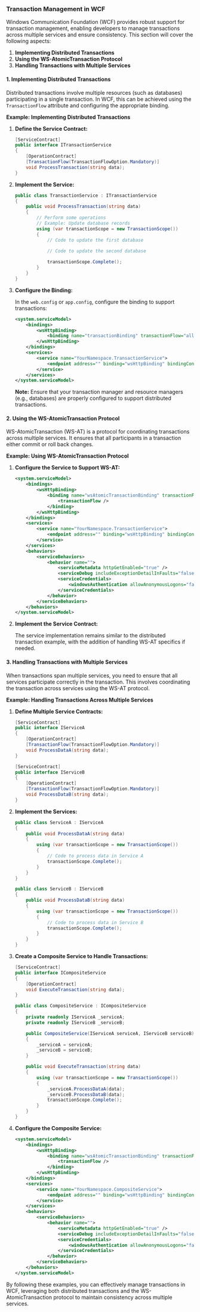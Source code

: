### Transaction Management in WCF

Windows Communication Foundation (WCF) provides robust support for transaction management, enabling developers to manage transactions across multiple services and ensure consistency. This section will cover the following aspects:

1. **Implementing Distributed Transactions**
2. **Using the WS-AtomicTransaction Protocol**
3. **Handling Transactions with Multiple Services**

#### 1. Implementing Distributed Transactions

Distributed transactions involve multiple resources (such as databases) participating in a single transaction. In WCF, this can be achieved using the `TransactionFlow` attribute and configuring the appropriate binding.

**Example: Implementing Distributed Transactions**

1. **Define the Service Contract:**

   ```csharp
   [ServiceContract]
   public interface ITransactionService
   {
       [OperationContract]
       [TransactionFlow(TransactionFlowOption.Mandatory)]
       void ProcessTransaction(string data);
   }
   ```

2. **Implement the Service:**

   ```csharp
   public class TransactionService : ITransactionService
   {
       public void ProcessTransaction(string data)
       {
           // Perform some operations
           // Example: Update database records
           using (var transactionScope = new TransactionScope())
           {
               // Code to update the first database
               
               // Code to update the second database

               transactionScope.Complete();
           }
       }
   }
   ```

3. **Configure the Binding:**

   In the `web.config` or `app.config`, configure the binding to support transactions:

   ```xml
   <system.serviceModel>
       <bindings>
           <wsHttpBinding>
               <binding name="transactionBinding" transactionFlow="all" />
           </wsHttpBinding>
       </bindings>
       <services>
           <service name="YourNamespace.TransactionService">
               <endpoint address="" binding="wsHttpBinding" bindingConfiguration="transactionBinding" contract="YourNamespace.ITransactionService" />
           </service>
       </services>
   </system.serviceModel>
   ```

   **Note:** Ensure that your transaction manager and resource managers (e.g., databases) are properly configured to support distributed transactions.

#### 2. Using the WS-AtomicTransaction Protocol

WS-AtomicTransaction (WS-AT) is a protocol for coordinating transactions across multiple services. It ensures that all participants in a transaction either commit or roll back changes.

**Example: Using WS-AtomicTransaction Protocol**

1. **Configure the Service to Support WS-AT:**

   ```xml
   <system.serviceModel>
       <bindings>
           <wsHttpBinding>
               <binding name="wsAtomicTransactionBinding" transactionFlow="all">
                   <transactionFlow />
               </binding>
           </wsHttpBinding>
       </bindings>
       <services>
           <service name="YourNamespace.TransactionService">
               <endpoint address="" binding="wsHttpBinding" bindingConfiguration="wsAtomicTransactionBinding" contract="YourNamespace.ITransactionService" />
           </service>
       </services>
       <behaviors>
           <serviceBehaviors>
               <behavior name="">
                   <serviceMetadata httpGetEnabled="true" />
                   <serviceDebug includeExceptionDetailInFaults="false" />
                   <serviceCredentials>
                       <windowsAuthentication allowAnonymousLogons="false" />
                   </serviceCredentials>
               </behavior>
           </serviceBehaviors>
       </behaviors>
   </system.serviceModel>
   ```

2. **Implement the Service Contract:**

   The service implementation remains similar to the distributed transaction example, with the addition of handling WS-AT specifics if needed.

#### 3. Handling Transactions with Multiple Services

When transactions span multiple services, you need to ensure that all services participate correctly in the transaction. This involves coordinating the transaction across services using the WS-AT protocol.

**Example: Handling Transactions Across Multiple Services**

1. **Define Multiple Service Contracts:**

   ```csharp
   [ServiceContract]
   public interface IServiceA
   {
       [OperationContract]
       [TransactionFlow(TransactionFlowOption.Mandatory)]
       void ProcessDataA(string data);
   }

   [ServiceContract]
   public interface IServiceB
   {
       [OperationContract]
       [TransactionFlow(TransactionFlowOption.Mandatory)]
       void ProcessDataB(string data);
   }
   ```

2. **Implement the Services:**

   ```csharp
   public class ServiceA : IServiceA
   {
       public void ProcessDataA(string data)
       {
           using (var transactionScope = new TransactionScope())
           {
               // Code to process data in Service A
               transactionScope.Complete();
           }
       }
   }

   public class ServiceB : IServiceB
   {
       public void ProcessDataB(string data)
       {
           using (var transactionScope = new TransactionScope())
           {
               // Code to process data in Service B
               transactionScope.Complete();
           }
       }
   }
   ```

3. **Create a Composite Service to Handle Transactions:**

   ```csharp
   [ServiceContract]
   public interface ICompositeService
   {
       [OperationContract]
       void ExecuteTransaction(string data);
   }

   public class CompositeService : ICompositeService
   {
       private readonly IServiceA _serviceA;
       private readonly IServiceB _serviceB;

       public CompositeService(IServiceA serviceA, IServiceB serviceB)
       {
           _serviceA = serviceA;
           _serviceB = serviceB;
       }

       public void ExecuteTransaction(string data)
       {
           using (var transactionScope = new TransactionScope())
           {
               _serviceA.ProcessDataA(data);
               _serviceB.ProcessDataB(data);
               transactionScope.Complete();
           }
       }
   }
   ```

4. **Configure the Composite Service:**

   ```xml
   <system.serviceModel>
       <bindings>
           <wsHttpBinding>
               <binding name="wsAtomicTransactionBinding" transactionFlow="all">
                   <transactionFlow />
               </binding>
           </wsHttpBinding>
       </bindings>
       <services>
           <service name="YourNamespace.CompositeService">
               <endpoint address="" binding="wsHttpBinding" bindingConfiguration="wsAtomicTransactionBinding" contract="YourNamespace.ICompositeService" />
           </service>
       </services>
       <behaviors>
           <serviceBehaviors>
               <behavior name="">
                   <serviceMetadata httpGetEnabled="true" />
                   <serviceDebug includeExceptionDetailInFaults="false" />
                   <serviceCredentials>
                       <windowsAuthentication allowAnonymousLogons="false" />
                   </serviceCredentials>
               </behavior>
           </serviceBehaviors>
       </behaviors>
   </system.serviceModel>
   ```

By following these examples, you can effectively manage transactions in WCF, leveraging both distributed transactions and the WS-AtomicTransaction protocol to maintain consistency across multiple services.
